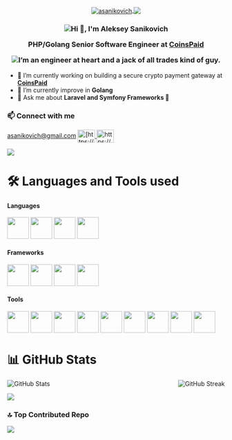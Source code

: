 <p align="center">
	<a href="https://github.com/asanikovich" target="_blank">
    <img align="center" src="https://komarev.com/ghpvc/?username=asanikovich&label=Visitors&color=0e75b6&style=flat" alt="asanikovich" />
	</a>
	<a href="https://github.com/asanikovich?tab=followers" target="_blank">
		<img align="center" src="https://img.shields.io/github/followers/asanikovich?style=social" />
	</a>
</p>

<h3 align="center">
	<p><img align="center" alt="Hi 👋, I'm Aleksey Sanikovich" src="https://readme-typing-svg.herokuapp.com?color=%2336BCF7&lines=Hi+👋,+I'm+Aleksey+Sanikovich"/></p>
		<p>PHP/Golang Senior Software Engineer at <a href="https://coinspaid.com/">CoinsPaid</a></p>
	<p><img align="center" alt="I’m an engineer at heart and a jack of all trades kind of guy." src="https://readme-typing-svg.herokuapp.com?color=%2336BCF7&lines=I’m+an+engineer+at+heart+and+a+jack+of+all+trades+kind+of+guy"/></p>
</h3>

- 🔭 I’m currently working on building a secure crypto payment gateway at **[CoinsPaid](https://coinspaid.com/)**
- 🌱 I’m currently improve in **Golang**
- 💬 Ask me about **Laravel and Symfony Frameworks 🙂**

<h3 align="left">📫 Connect with me</h3>
<p align="left">
<a href="mailto:asanikovich@gmail.com" target="blank">asanikovich@gmail.com</a>
    <a href="https://www.linkedin.com/in/alsan/" target="blank">
      <img align="center" src="https://cdn.jsdelivr.net/npm/simple-icons@3.0.1/icons/linkedin.svg" alt="[https://www.linkedin.com/in/alsan/](https://www.linkedin.com/in/alsan/)" height="30" width="40" />
  </a>
    <a href="https://stackoverflow.com/users/4281796/alsan" target="blank">
      <img align="center" src="https://cdn.jsdelivr.net/npm/simple-icons@3.0.1/icons/stackoverflow.svg" alt="https://stackoverflow.com/users/4281796/alsan" height="30" width="40" />
  </a>
</p>

<p>  
  <a href="https://stackoverflow.com/users/4281796/alsan" target="blank">
    <img src="https://stackoverflow.com/users/flair/4281796.png"/>
  </a>
</p>

# 🛠 Languages and Tools used

<h4 align="left">Languages</h4>
<p>
  <img src="https://cdn.jsdelivr.net/gh/devicons/devicon/icons/php/php-plain.svg" width="50px" height="50px"/>
  <img src="https://cdn.jsdelivr.net/gh/devicons/devicon/icons/go/go-original-wordmark.svg" width="50px" height="50px"/>
  <img src="https://cdn.jsdelivr.net/gh/devicons/devicon/icons/bash/bash-original.svg" width="50px" height="50px"/>
  <img src="https://cdn.jsdelivr.net/gh/devicons/devicon/icons/python/python-original-wordmark.svg" width="50px" height="50px"/>
</p>

<h4 align="left">Frameworks</h4>
<p>
    <img src="https://cdn.jsdelivr.net/gh/devicons/devicon/icons/symfony/symfony-original-wordmark.svg" width="50px" height="50px"/>
    <img src="https://cdn.jsdelivr.net/gh/devicons/devicon/icons/laravel/laravel-plain-wordmark.svg" width="50px" height="50px"/>
    <img src="https://cdn.jsdelivr.net/gh/devicons/devicon/icons/phalcon/phalcon-original.svg" width="50px" height="50px"/>
    <img src="https://cdn.jsdelivr.net/gh/devicons/devicon/icons/yii/yii-original-wordmark.svg" width="50px" height="50px"/>
</p>
  
<h4 align="left">Tools</h4>
<p>
  <img src="https://cdn.jsdelivr.net/gh/devicons/devicon/icons/mysql/mysql-original-wordmark.svg" width="50px" height="50px"/>
  <img src="https://cdn.jsdelivr.net/gh/devicons/devicon/icons/postgresql/postgresql-original-wordmark.svg" width="50px" height="50px"/>
  <img src="https://cdn.jsdelivr.net/gh/devicons/devicon/icons/redis/redis-original-wordmark.svg" width="50px" height="50px"/>
  <img src="https://cdn.jsdelivr.net/gh/devicons/devicon/icons/apachekafka/apachekafka-original-wordmark.svg" width="50px" height="50px"/>
  <img src="https://cdn.jsdelivr.net/gh/devicons/devicon/icons/grafana/grafana-original-wordmark.svg" width="50px" height="50px"/>
  <img src="https://cdn.jsdelivr.net/gh/devicons/devicon/icons/prometheus/prometheus-original-wordmark.svg" width="50px" height="50px" />
  <img src="https://cdn.jsdelivr.net/gh/devicons/devicon/icons/composer/composer-original.svg" width="50px" height="50px"/>
  <img src="https://cdn.jsdelivr.net/gh/devicons/devicon/icons/docker/docker-original-wordmark.svg" width="50px" height="50px"/>
  <img src="https://cdn.jsdelivr.net/gh/devicons/devicon/icons/nginx/nginx-original.svg" width="50px" height="50px"/>
</p>

# 📊 GitHub Stats
<div style="display: flex; justify-content: space-between;">
  <img src="https://github-readme-stats.vercel.app/api?username=asanikovich&theme=default&hide_border=false&include_all_commits=true&count_private=true" alt="GitHub Stats" style="max-width: 100%;" />
  <img src="https://github-readme-stats.vercel.app/api/top-langs/?username=asanikovich&theme=default&hide_border=false&include_all_commits=true&count_private=true&layout=compact" alt="GitHub Streak" style="max-width: 100%;" />
</div>

![](https://github-readme-streak-stats.herokuapp.com/?user=asanikovich&theme=default&hide_border=false)<br/>

### 🔝 Top Contributed Repo
![](https://github-contributor-stats.vercel.app/api?username=asanikovich&limit=5&theme=onestar&combine_all_yearly_contributions=true)
<!--
**allok/allok** is a ✨ _special_ ✨ repository because its `README.md` (this file) appears on your GitHub profile.

Here are some ideas to get you started:

- 🔭 I’m currently working on ...
- 🌱 I’m currently learning ...
- 👯 I’m looking to collaborate on ...
- 🤔 I’m looking for help with ...
- 💬 Ask me about ...
- 📫 How to reach me: ...
- 😄 Pronouns: ...
- ⚡ Fun fact: ...
-->
